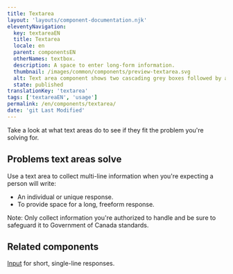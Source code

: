 ```yaml
---
title: Textarea
layout: 'layouts/component-documentation.njk'
eleventyNavigation:
  key: textareaEN
  title: Textarea
  locale: en
  parent: componentsEN
  otherNames: textbox.
  description: A space to enter long-form information.
  thumbnail: /images/common/components/preview-textarea.svg
  alt: Text area component shows two cascading grey boxes followed by a large box spanning multiple lines in height and a cursor to show this is a textarea. The two gray boxes represent the textarea's label and hint message.
  state: published
translationKey: 'textarea'
tags: ['textareaEN', 'usage']
permalink: /en/components/textarea/
date: 'git Last Modified'
---
```


Take a look at what text areas do to see if they fit the problem you're solving for.

## Problems text areas solve

Use a text area to collect multi-line information when you're expecting a person will write:

- An individual or unique response.
- To provide space for a long, freeform response.

Note: Only collect information you're authorized to handle and be sure to safeguard it to Government of Canada standards.

<article class="bg-full-width bg-primary text-light pt-600 pb-300 my-600">
  <h2 class="mt-0 mb-300">Related components</h2>

<a href="{{ links.input }}" class="link-light">Input</a> for short, single-line responses.

</article>
